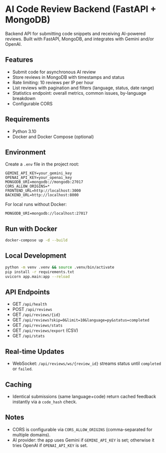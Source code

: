 # AI Code Review Backend (FastAPI + MongoDB)

Backend API for submitting code snippets and receiving AI-powered reviews. Built with FastAPI, MongoDB, and integrates with Gemini and/or OpenAI.

## Features
- Submit code for asynchronous AI review
- Store reviews in MongoDB with timestamps and status
- Rate limiting: 10 reviews per IP per hour
- List reviews with pagination and filters (language, status, date range)
- Statistics endpoint: overall metrics, common issues, by-language breakdown
- Configurable CORS

## Requirements
- Python 3.10
- Docker and Docker Compose (optional)

## Environment
Create a `.env` file in the project root:

```
GEMINI_API_KEY=your_gemini_key
OPENAI_API_KEY=your_openai_key
MONGODB_URI=mongodb://mongodb:27017
CORS_ALLOW_ORIGINS=*
FRONTEND_URL=http://localhost:3000
BACKEND_URL=http://localhost:8000
```

For local runs without Docker:
```
MONGODB_URI=mongodb://localhost:27017
```

## Run with Docker

```bash
docker-compose up -d --build
```

## Local Development

```bash
python -m venv .venv && source .venv/bin/activate
pip install -r requirements.txt
uvicorn app.main:app --reload
```

## API Endpoints
- GET `/api/health`
- POST `/api/reviews`
- GET `/api/reviews/{id}`
- GET `/api/reviews?skip=0&limit=10&language=py&status=completed`
- GET `/api/reviews/stats`
- GET `/api/reviews/export` (CSV)
- GET `/api/stats`

## Real-time Updates
- WebSocket: `/api/reviews/ws/{review_id}` streams status until `completed` or `failed`.

## Caching
- Identical submissions (same language+code) return cached feedback instantly via a `code_hash` check.

## Notes
- CORS is configurable via `CORS_ALLOW_ORIGINS` (comma-separated for multiple domains).
- AI provider: the app uses Gemini if `GEMINI_API_KEY` is set; otherwise it tries OpenAI if `OPENAI_API_KEY` is set.
